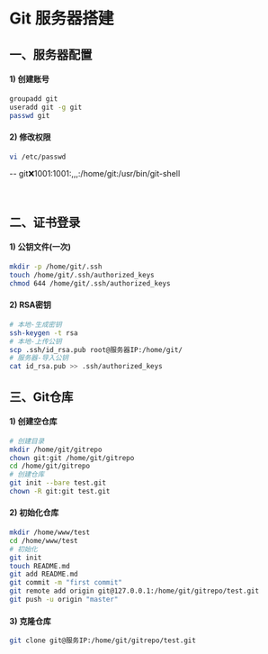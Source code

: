 # Git 服务器搭建

## 一、服务器配置
#### 1) 创建账号
```bash
groupadd git
useradd git -g git
passwd git
```

#### 2) 修改权限
```bash
vi /etc/passwd
```
-- git:x:1001:1001:,,,:/home/git:/usr/bin/git-shell

<br/>

## 二、证书登录
#### 1) 公钥文件(一次)
```bash
mkdir -p /home/git/.ssh
touch /home/git/.ssh/authorized_keys
chmod 644 /home/git/.ssh/authorized_keys
```

#### 2) RSA密钥
```bash
# 本地-生成密钥
ssh-keygen -t rsa
# 本地-上传公钥
scp .ssh/id_rsa.pub root@服务器IP:/home/git/
# 服务器-导入公钥
cat id_rsa.pub >> .ssh/authorized_keys
```

## 三、Git仓库
#### 1) 创建空仓库
```bash
# 创建目录
mkdir /home/git/gitrepo
chown git:git /home/git/gitrepo
cd /home/git/gitrepo
# 创建仓库
git init --bare test.git
chown -R git:git test.git
```

#### 2) 初始化仓库
```bash
mkdir /home/www/test
cd /home/www/test
# 初始化
git init
touch README.md
git add README.md
git commit -m "first commit"
git remote add origin git@127.0.0.1:/home/git/gitrepo/test.git
git push -u origin "master"
```

#### 3) 克隆仓库
```bash
git clone git@服务IP:/home/git/gitrepo/test.git
```
